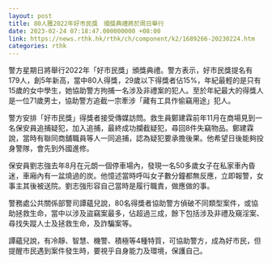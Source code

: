```yaml
---
layout: post
title: 80人獲2022年好市民獎　頒獎典禮將於周日舉行
date: 2023-02-24 07:18:47.000000000 +08:00
link: https://news.rthk.hk/rthk/ch/component/k2/1689266-20230224.htm
categories: rthk
---
```


警方星期日將舉行2022年「好市民獎」頒獎典禮。警方表示，好市民獎提名有179人，創5年新高，當中80人得獎，29歲以下得獎者佔15%，年紀最輕的是只有15歲的女中學生，她協助警方拘捕一名涉及非禮案的犯人。至於年紀最大的得獎人是一位71歲男士，協助警方追截一宗牽涉「藏有工具作偷竊用途」犯人。

警方安排「好市民獎」得獎者接受傳媒訪問。救生員鄭建霖前年11月在商場見到一名保安員追捕疑犯，加入追捕，最終成功攔截疑犯，尋回8件失竊物品。鄭建霖說，當時有聯同商舖職員等人一同追捕，認為疑犯要承擔後果。他希望日後能夠投身警隊，會先到外國進修。

保安員劉志強去年8月在元朗一個停車場內，發現一名50多歲女子在私家車內昏迷，車廂內有一盆燒過的炭。他憶述當時呼叫女子數分鐘都無反應，立即報警，女事主其後被送院。劉志強形容自己當時是履行職責，做應做的事。

警務處公共關係部警司譚蘊兒說，80名得獎者協助警方偵破不同類型案件，或協助拯救生命，當中以涉及盜竊案最多，佔超過三成，餘下包括涉及非禮及窺淫案、尋找失蹤人士及拯救生命，及詐騙案等。

譚蘊兒說，有冷靜、智慧、機警、積極等4種特質，可協助警方，成為好市民，但提醒市民遇到案件發生時，要視乎自身能力及環境，保護自己。
